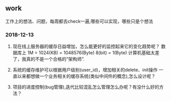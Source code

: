 ## work
   工作上的想法、问题，每周都去check一遍,哪些可以实现，哪些只是个想法
   
### 2018-12-13

1. 现在线上服务器的缓存日益增加，怎么能更好的监控起来它的变化趋势呢？
   数据库上
   1M = 1024(KB) = 1048576(Byte)
   8(bit) = 1(Byte)
   计算机基础太差了，我真的不是一个合格的“架构师”.
   
2. 系统的缓存维护可以根据用户级别(user_id)，增加相关的delete、init操作
   一直以来都想做一个业务相关的缓存系统(类似中间件的概念),怎么设计呢？

3. 项目的进度控制(bug管理),迭代比较混乱怎么管理怎么办呢？有没什么好的方法？